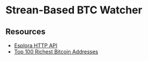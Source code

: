 # Strean-Based BTC Watcher

## Resources
- [Esplora HTTP API](https://github.com/blockstream/esplora/blob/master/API.md)
- [Top 100 Richest Bitcoin Addresses](https://bitinfocharts.com/top-100-richest-bitcoin-addresses.html?utm_source=chatgpt.com)
